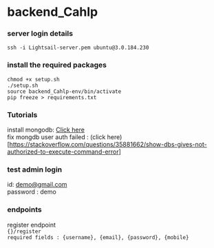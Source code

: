 # backend_Cahlp


### server login details  
`ssh -i Lightsail-server.pem ubuntu@3.0.184.230` 

### install the required packages  
`chmod +x setup.sh`  
`./setup.sh`  
`source backend_Cahlp-env/bin/activate`  
`pip freeze > requirements.txt`  

### Tutorials  
install mongodb: [Click here](https://www.cherryservers.com/blog/how-to-install-and-start-using-mongodb-on-ubuntu-20-04)  
fix mongdb user auth failed : (click here)[https://stackoverflow.com/questions/35881662/show-dbs-gives-not-authorized-to-execute-command-error]  

### test admin login  
id: demo@gmail.com  
password : demo  

### endpoints  
register endpoint  
`{}/register`  
`required fields : {username}, {email}, {password}, {mobile}`  